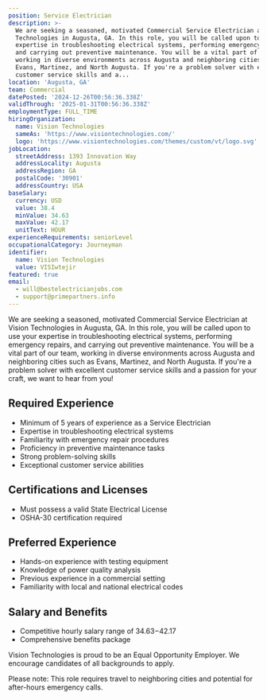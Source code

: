 ```yaml
---
position: Service Electrician
description: >-
  We are seeking a seasoned, motivated Commercial Service Electrician at Vision
  Technologies in Augusta, GA. In this role, you will be called upon to use your
  expertise in troubleshooting electrical systems, performing emergency repairs,
  and carrying out preventive maintenance. You will be a vital part of our team,
  working in diverse environments across Augusta and neighboring cities such as
  Evans, Martinez, and North Augusta. If you're a problem solver with excellent
  customer service skills and a...
location: 'Augusta, GA'
team: Commercial
datePosted: '2024-12-26T00:56:36.338Z'
validThrough: '2025-01-31T00:56:36.338Z'
employmentType: FULL_TIME
hiringOrganization:
  name: Vision Technologies
  sameAs: 'https://www.visiontechnologies.com/'
  logo: 'https://www.visiontechnologies.com/themes/custom/vt/logo.svg'
jobLocation:
  streetAddress: 1393 Innovation Way
  addressLocality: Augusta
  addressRegion: GA
  postalCode: '30901'
  addressCountry: USA
baseSalary:
  currency: USD
  value: 38.4
  minValue: 34.63
  maxValue: 42.17
  unitText: HOUR
experienceRequirements: seniorLevel
occupationalCategory: Journeyman
identifier:
  name: Vision Technologies
  value: VISIwtejir
featured: true
email:
  - will@bestelectricianjobs.com
  - support@primepartners.info
---
```




We are seeking a seasoned, motivated Commercial Service Electrician at Vision Technologies in Augusta, GA. In this role, you will be called upon to use your expertise in troubleshooting electrical systems, performing emergency repairs, and carrying out preventive maintenance. You will be a vital part of our team, working in diverse environments across Augusta and neighboring cities such as Evans, Martinez, and North Augusta. If you're a problem solver with excellent customer service skills and a passion for your craft, we want to hear from you!

## Required Experience

- Minimum of 5 years of experience as a Service Electrician
- Expertise in troubleshooting electrical systems
- Familiarity with emergency repair procedures
- Proficiency in preventive maintenance tasks
- Strong problem-solving skills
- Exceptional customer service abilities

## Certifications and Licenses

- Must possess a valid State Electrical License
- OSHA-30 certification required

## Preferred Experience

- Hands-on experience with testing equipment
- Knowledge of power quality analysis
- Previous experience in a commercial setting
- Familiarity with local and national electrical codes

## Salary and Benefits

- Competitive hourly salary range of $34.63-$42.17
- Comprehensive benefits package

Vision Technologies is proud to be an Equal Opportunity Employer. We encourage candidates of all backgrounds to apply.

Please note: This role requires travel to neighboring cities and potential for after-hours emergency calls.
